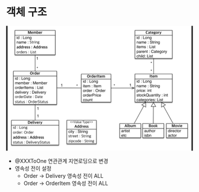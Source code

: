# 객체 구조
![img_3.png](img_3.png)

- @XXXToOne 연관관계 지연로딩으로 변경
- 영속성 전이 설정
  - Order -> Delivery 영속성 전이 ALL
  - Order -> OrderItem 영속성 전이 ALL